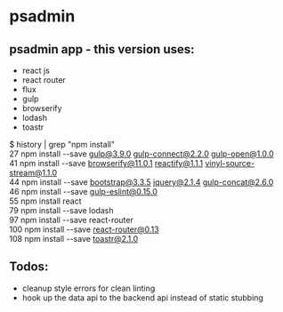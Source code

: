 # psadmin
## psadmin app - this version uses:
- react js
- react router
- flux
- gulp
- browserify
- lodash
- toastr

$ history | grep "npm install"  
   27  npm install --save gulp@3.9.0 gulp-connect@2.2.0 gulp-open@1.0.0     
   41  npm install --save browserify@11.0.1 reactify@1.1.1 vinyl-source-stream@1.1.0        
   44  npm install --save bootstrap@3.3.5 jquery@2.1.4 gulp-concat@2.6.0    
   46  npm install --save gulp-eslint@0.15.0   
   55  npm install react  
   79  npm install --save lodash  
   97  npm install --save react-router   
  100  npm install --save react-router@0.13                                                                                 
  108  npm install --save toastr@2.1.0
  


## Todos:
- cleanup style errors for clean linting
- hook up the data api to the backend api instead of static stubbing
